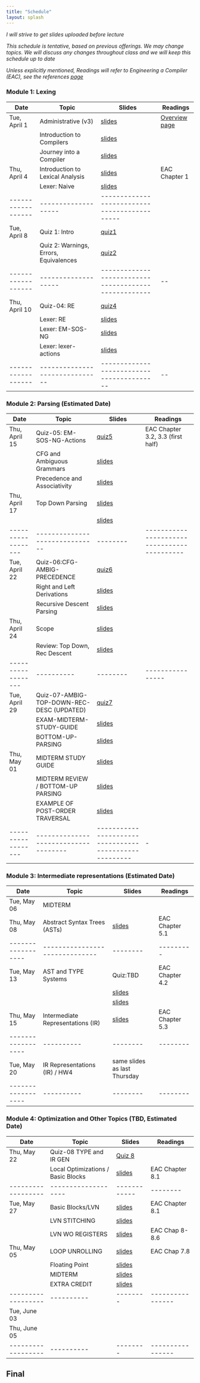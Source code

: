 ```yaml
---
title: "Schedule"
layout: splash
---
```


_I will strive to get slides uploaded before lecture_

_This schedule is tentative, based on previous offerings. We may change topics. We will discuss any changes throughout class and we will keep this schedule up to date_

_Unless explicitly mentioned, Readings will refer to Engineering a Compiler (EAC), see the references [page](https://sorensenucsc.github.io/CSE110A-sp2024/references.html)_


### Module 1: Lexing   

| Date             | Topic    | Slides |   Readings
|------------------|----------|--------|----------------   
| Tue, April 1     | Administrative (v3) | [slides](./PDFS/C110-01A-Admin-v3.pdf) | [Overview page](https://siero.github.io/CSE110A-sp2025/overview.html) |
| 				   | Introduction to Compilers | [slides](./PDFS/C110-01B-Intro2Compilers1.pdf) | 
| 				   | Journey into a Compiler | [slides](./PDFS/C110-02A-Journey-Into-A-Compiler.pdf) | 
| Thu, April 4     | Introduction to Lexical Analysis  | [slides](./PDFS/C110-01C-Intro2Compilers2.pdf) | EAC Chapter 1
| 				   | Lexer: Naive      | [slides](./PDFS/C110-03A-lexers-naive.pdf) | 
|------------------|-------------------|--------------------------------------------|
| Tue, April 8     | Quiz 1: Intro     | [quiz1](./PDFS/Quiz-01-Init-Survey.pdf)                                ||
|                  | Quiz 2: Warnings, Errors, Equivalences | [quiz2](./PDFS/Quiz-02-Warnings-Errors-Equiv.pdf) ||
|------------------|-------------------|----------------------------------------------------|--|
| Thu, April 10    | Quiz-04: RE 	   | [quiz4](./PDFS/Quiz-04-REs.pdf)                    |  |
|                  | Lexer: RE         | [slides](./PDFS/C110-04A-lexers-re.pdf)            |  |
|                  | Lexer: EM-SOS-NG  | [slides](./PDFS/C110-05A-lexers-EM-SOS-NG_v2.pdf)  |  |
|                  | Lexer: lexer-actions | [slides](./PDFS/C110-06A-lexer-actions-v2.pdf)  |  | 
|------------------|------------------------------|-----------------------------------------|--|

### Module 2: Parsing  (Estimated Date) 

| Date             | Topic    | Slides |   Readings
|------------------|----------|--------|----------------
| Thu, April 15    | Quiz-05: EM-SOS-NG-Actions   | [quiz5](/PDFS/Quiz-05-EM-SOS-NG-Scanner-Actions.pdf)  	| EAC Chapter 3.2, 3.3 (first half) |
| 				   | CFG and Ambiguous Grammars   | [slides](PDFS/C110-07A-CFG-Ambig-rev2.pdf)          	| |
| 				   | Precedence and Associativity | [slides](PDFS/C110-09A-PREC-ASSOC-rev2.pdf)         	| |
| Thu, April 17    | Top Down Parsing 			  | [slides](PDFS/C110-10A-TOP-DOWN-PARSING-rev2.pdf) 		| |
| 				   | 							  | [slides](PDFS/C110-10B-TOP-DOWN-PART2-rev1.pdf) 		| | [ply documentation](https://www.dabeaz.com/ply/ply.html) |
|------------------|------------------------------|--------|-------------------------------------------|-|
| Tue, April 22	   | Quiz-06:CFG-AMBIG-PRECEDENCE | [quiz6](PDFS/Quiz-06-CFG-AMBIG-PREC.pdf)           | | 
| 				   | Right and Left Derivations	  | [slides](PDFS/C110-11B-RIGHT-LEFT-DERIVATIONS.pdf) | | 
|				   | Recursive Descent Parsing 	  | [slides](PDFS/C110-11A-RECURSIVE-DESCENT-rev2.pdf) | |
| Thu, April 24    | Scope						  | [slides](PDFS/C110-13A-SCOPE.pdf) 				   | | 
|				   | Review: Top Down, Rec Descent| [slides](PDFS/C110-12B-REVIEW-TOP-DOWN-PART2-rev2.pdf) | |  
|------------------|----------|--------|----------------
| Tue, April 29	   | Quiz-07-AMBIG-TOP-DOWN-REC-DESC (UPDATED) | [quiz7](PDFS/Quiz-07-AMB-TOP-DOWN-REC-DESC.pdf)  | |
|				   | EXAM-MIDTERM-STUDY-GUIDE           | [slides](PDFS/C110-EXAM-MIDTERM-STUDY-GUIDE.pdf) | |
|				   | BOTTOM-UP-PARSING 				    | [slides](PDFS/C110-12D-BOTTOM-UP-PARSING.pdf)       | |
| Thu, May 01      | MIDTERM STUDY GUIDE                | [slides](PDFS/C110-EXAM-MIDTERM-STUDY-GUIDE-rev2.pdf)    | |
|				   | MIDTERM REVIEW / BOTTOM-UP PARSING | [slides](PDFS/C110-MIDTERM-REVIEW.pdf)              | |
|				   | EXAMPLE OF POST-ORDER TRAVERSAL    | [slides](PDFS/C110-POSTORDER-TRAVERSAL-EXAMPLE.pdf) | |
|------------------|------------------------------------|-----------------------------------------------------|-|

### Module 3: Intermediate representations (Estimated Date) 

| Date             | Topic    | Slides |   Readings
|------------------|----------|--------|----------------
| Tue, May 06      | MIDTERM  |        | 
| Thu, May 08      | Abstract Syntax Trees (ASTs) | [slides](PDFS/C110-M3-01-AST.pdf)| EAC Chapter 5.1 | 
|------------------|------------------------------|--------|---------|
| Tue, May 13      | AST and TYPE Systems | Quiz:TBD  | EAC Chapter 4.2 | 
|                  |                      | [slides](PDFS/C110-M3-02-AST-POT-TYPES.pdf)  |   | 
|                  |                      | [slides](PDFS/C110-M3-03-TYPES-FUNCTIONS.pdf)|   | 
| Thu, May 15      | Intermediate Representations (IR) | [slides](PDFS/C110-M3-04-FUNCTIONS-IR-SCOPE_rev3.pdf)| EAC Chapter 5.3 |
|------------------|----------|--------|--------|
| Tue, May 20      | IR Representations (IR) / HW4 | same slides as last Thursday | | | 
|------------------|----------|--------|--------|

### Module 4: Optimization and Other Topics (TBD, Estimated Date)   

| Date             | Topic    | Slides |   Readings
|------------------|----------|--------|----------------
| Thu, May 22      | Quiz-08 TYPE and IR GEN | [Quiz 8](PDFS/Quiz-08-TYPE-AND-IR-GEN.pdf) | |
|                  | Local Optimizations / Basic Blocks | [slides](PDFS/C110-M4-01-OPTIMIZATIONS_rev2.pdf) | EAC Chapter 8.1 |
|------------------|-------------------|------------|--------|
| Tue, May 27      | Basic Blocks/LVN  | [slides](PDFS/C110-M4-01A-OPTIMIZATIONS_rev4.pdf)          | EAC Chapter 8.1  |
|                  | LVN STITCHING     | [slides](PDFS/C110-M4-01B-LVN-STITCH-CODE-BACK.pdf)        |                  |  
| 				   | LVN WO REGISTERS  | [slides](PDFS/C110-M4-01C-LVN-WO-ADDING-REGS-AND-SETS.pdf) | EAC Chap 8-8.6   |  
|Thu, May 05       | LOOP UNROLLING    | [slides](PDFS/C110-M4-02-LOOP-UNROLLING.pdf)               | EAC Chap 7.8 	   |
|                  | Floating Point    | [slides](PDFS/12B_Floating_Point_rev6.pdf) | |  
|                  | MIDTERM           | [slides](PDFS/C110-MIDTERM.pdf) | |  
|                  | EXTRA CREDIT      | [slides](PDFS/EXTRA-CREDIT.pdf) | |  
|------------------|----------|--------|----------------
| Tue, June 03     | <TBD>    | <TBD>  | <TBD> 
| Thu, June 05     | <TBD>    | <TBD>  | <TBD> 
|------------------|----------|--------|----------------

## Final

